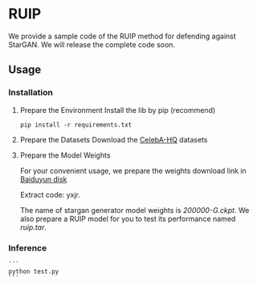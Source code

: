 # RUIP
We provide a sample code of the RUIP method for defending against StarGAN. We will release the complete code soon.

## Usage
### Installation
1. Prepare the Environment
   Install the lib by pip (recommend)
    ```
    pip install -r requirements.txt
    ```
2. Prepare the Datasets
   Download the [CelebA-HQ](https://github.com/switchablenorms/CelebAMask-HQ) datasets
3. Prepare the Model Weights
   
   For your convenient usage, we prepare the weights download link in [Baiduyun disk](https://pan.baidu.com/s/1YPPlCbeR0teZPuMbprGMPQ)
   
   Extract code: yxjr.

   The name of stargan generator model weights is *200000-G.ckpt*. We also prepare a RUIP model for you to test its performance named *ruip.tar*.

### Inference
    ```
    python test.py
    ```
